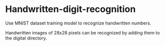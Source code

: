 # Handwritten-digit-recognition
Use MNIST dataset training model to recognize handwritten numbers.

Handwritten images of 28x28 pixels can be recognized by adding them to the digital directory.
